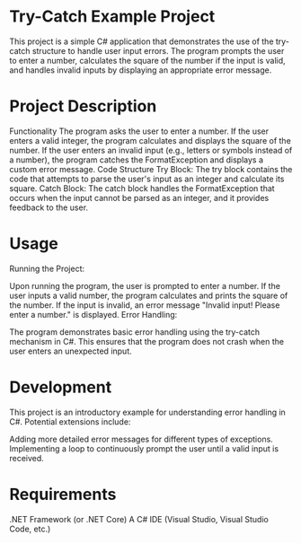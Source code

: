 # **Try-Catch Example Project**

This project is a simple C# application that demonstrates the use of the try-catch structure to handle user input errors. The program prompts the user to enter a number, calculates the square of the number if the input is valid, and handles invalid inputs by displaying an appropriate error message.

# **Project Description**
Functionality
The program asks the user to enter a number.
If the user enters a valid integer, the program calculates and displays the square of the number.
If the user enters an invalid input (e.g., letters or symbols instead of a number), the program catches the FormatException and displays a custom error message.
Code Structure
Try Block: The try block contains the code that attempts to parse the user's input as an integer and calculate its square.
Catch Block: The catch block handles the FormatException that occurs when the input cannot be parsed as an integer, and it provides feedback to the user.

# **Usage**
Running the Project:

Upon running the program, the user is prompted to enter a number.
If the user inputs a valid number, the program calculates and prints the square of the number.
If the input is invalid, an error message "Invalid input! Please enter a number." is displayed.
Error Handling:

The program demonstrates basic error handling using the try-catch mechanism in C#.
This ensures that the program does not crash when the user enters an unexpected input.


# **Development**
This project is an introductory example for understanding error handling in C#. Potential extensions include:

Adding more detailed error messages for different types of exceptions.
Implementing a loop to continuously prompt the user until a valid input is received.

# **Requirements**
.NET Framework (or .NET Core)
A C# IDE (Visual Studio, Visual Studio Code, etc.)
